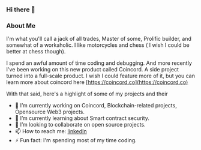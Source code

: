 ### Hi there 👋

### About Me
I'm what you'll call a jack of all trades, Master of some, Prolific builder, and somewhat of a workaholic. I like motorcycles and chess ( I wish I could be better at chess though).

I spend an awful amount of time coding and debugging. And more recently I've been working on this new product called Coincord. A side project turned into a full-scale product. I wish I could feature more of it, but you can learn more about coincord here [https://coincord.co](https://coincord.co)

With that said, here's a highlight of some of my projects and their 

- 🔭 I’m currently working on Coincord, Blockchain-related projects, Opensource Web3 projects.
- 🌱 I’m currently learning about Smart contract security.
- 👯 I’m looking to collaborate on open source projects.
- 📫 How to reach me: [linkedIn](https://www.linkedin.com/in/chibuike-o-85b88aab/)
- ⚡ Fun fact: I'm spending most of my time coding.

<!--
**Mozartted/Mozartted** is a ✨ _special_ ✨ repository because its `README.md` (this file) appears on your GitHub profile.

Here are some ideas to get you started:

- 🔭 I’m currently working on ...
- 🌱 I’m currently learning ...
- 👯 I’m looking to collaborate on ...
- 🤔 I’m looking for help with ...
- 💬 Ask me about ...
- 📫 How to reach me: ...
- 😄 Pronouns: ...
- ⚡ Fun fact: ...
-->
